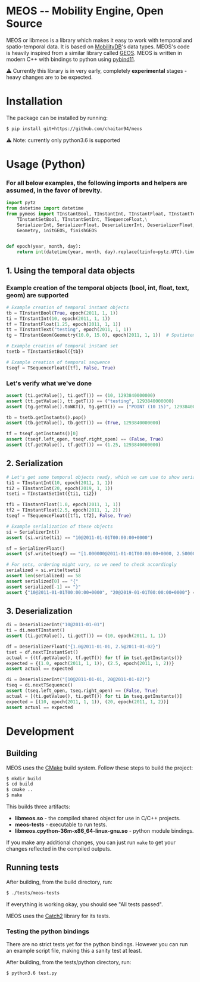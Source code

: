 MEOS -- Mobility Engine, Open Source
====

MEOS or libmeos is a library which makes it easy to work with temporal and spatio-temporal data. It is based on [MobilityDB](https://github.com/ULB-CoDE-WIT/MobilityDB)'s data types. MEOS's code is heavily inspired from a similar library called [GEOS](https://github.com/libgeos/geos). MEOS is written in modern C++ with bindings to python using [pybind11](https://github.com/pybind/pybind11).

⚠️ Currently this library is in very early, completely **experimental** stages - heavy changes are to be expected.

# Installation

The package can be installed by running:

```sh
$ pip install git+https://github.com/chaitan94/meos
```

⚠️ Note: currently only python3.6 is supported

# Usage (Python)

### For all below examples, the following imports and helpers are assumed, in the favor of brevity.
```python
import pytz
from datetime import datetime
from pymeos import TInstantBool, TInstantInt, TInstantFloat, TInstantText, TInstantGeom,\
    TInstantSetBool, TInstantSetInt, TSequenceFloat,\
    SerializerInt, SerializerFloat, DeserializerInt, DeserializerFloat, \
    Geometry, initGEOS, finishGEOS


def epoch(year, month, day):
    return int(datetime(year, month, day).replace(tzinfo=pytz.UTC).timestamp() * 1000)
```
## 1. Using the temporal data objects
### Example creation of the temporal objects (bool, int, float, text, geom) are supported
```python
# Example creation of temporal instant objects
tb = TInstantBool(True, epoch(2011, 1, 1))
ti = TInstantInt(10, epoch(2011, 1, 1))
tf = TInstantFloat(1.25, epoch(2011, 1, 1))
tt = TInstantText("testing", epoch(2011, 1, 1))
tg = TInstantGeom(Geometry(10.0, 15.0), epoch(2011, 1, 1))  # Spatiotemporal!

# Example creation of temporal instant set
tsetb = TInstantSetBool({tb})

# Example creation of temporal sequence
tseqf = TSequenceFloat([tf], False, True)
```

### Let's verify what we've done
```python
assert (ti.getValue(), ti.getT()) == (10, 1293840000000)
assert (tt.getValue(), tt.getT()) == ("testing", 1293840000000)
assert (tg.getValue().toWKT(), tg.getT()) == ("POINT (10 15)", 1293840000000)

tb = tsetb.getInstants().pop()
assert (tb.getValue(), tb.getT()) == (True, 1293840000000)

tf = tseqf.getInstants()[0]
assert (tseqf.left_open, tseqf.right_open) == (False, True)
assert (tf.getValue(), tf.getT()) == (1.25, 1293840000000)
```

## 2. Serialization
```python
# Let's get some temporal objects ready, which we can use to show serialization examples
ti1 = TInstantInt(10, epoch(2011, 1, 1))
ti2 = TInstantInt(20, epoch(2019, 1, 1))
tseti = TInstantSetInt({ti1, ti2})

tf1 = TInstantFloat(1.0, epoch(2011, 1, 1))
tf2 = TInstantFloat(2.5, epoch(2011, 1, 2))
tseqf = TSequenceFloat([tf1, tf2], False, True)

# Example serialization of these objects
si = SerializerInt()
assert (si.write(ti1) == "10@2011-01-01T00:00:00+0000")

sf = SerializerFloat()
assert (sf.write(tseqf) == "[1.000000@2011-01-01T00:00:00+0000, 2.500000@2011-01-02T00:00:00+0000)")

# For sets, ordering might vary, so we need to check accordingly
serialized = si.write(tseti)
assert len(serialized) == 58
assert serialized[0] == "{"
assert serialized[-1] == "}"
assert {"10@2011-01-01T00:00:00+0000", "20@2019-01-01T00:00:00+0000"} == set(serialized[1:-1].split(", "))
```

## 3. Deserialization
```python
di = DeserializerInt("10@2011-01-01")
ti = di.nextTInstant()
assert (ti.getValue(), ti.getT()) == (10, epoch(2011, 1, 1))

df = DeserializerFloat("{1.0@2011-01-01, 2.5@2011-01-02}")
tset = df.nextTInstantSet()
actual = {(tf.getValue(), tf.getT()) for tf in tset.getInstants()}
expected = {(1.0, epoch(2011, 1, 1)), (2.5, epoch(2011, 1, 2))}
assert actual == expected

di = DeserializerInt("[10@2011-01-01, 20@2011-01-02)")
tseq = di.nextTSequence()
assert (tseq.left_open, tseq.right_open) == (False, True)
actual = [(ti.getValue(), ti.getT()) for ti in tseq.getInstants()]
expected = [(10, epoch(2011, 1, 1)), (20, epoch(2011, 1, 2))]
assert actual == expected
```

# Development

## Building

MEOS uses the [CMake](https://cmake.org/) build system. Follow these steps to build the project:

```sh
$ mkdir build
$ cd build
$ cmake ..
$ make
```

This builds three artifacts:
 - **libmeos&#46;so** - the compiled shared object for use in C/C++ projects.
 - **meos-tests** - executable to run tests.
 - **libmeos.cpython-36m-x86_64-linux-gnu.so** - python module bindings.

If you make any additional changes, you can just run `make` to get your changes reflected in the compiled outputs.

## Running tests

After building, from the build directory, run:
```sh
$ ./tests/meos-tests
```
If everything is working okay, you should see "All tests passed".

MEOS uses the [Catch2](https://github.com/catchorg/Catch2) library for its tests.

### Testing the python bindings

There are no strict tests yet for the python bindings. However you can run an example script file, making this a sanity test at least.

After building, from the tests/python directory, run:
```sh
$ python3.6 test.py
```
